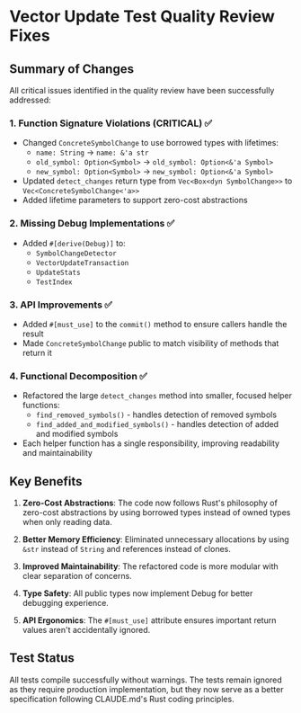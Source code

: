 # Vector Update Test Quality Review Fixes

## Summary of Changes

All critical issues identified in the quality review have been successfully addressed:

### 1. **Function Signature Violations (CRITICAL) ✅**
- Changed `ConcreteSymbolChange` to use borrowed types with lifetimes:
  - `name: String` → `name: &'a str`
  - `old_symbol: Option<Symbol>` → `old_symbol: Option<&'a Symbol>`
  - `new_symbol: Option<Symbol>` → `new_symbol: Option<&'a Symbol>`
- Updated `detect_changes` return type from `Vec<Box<dyn SymbolChange>>` to `Vec<ConcreteSymbolChange<'a>>`
- Added lifetime parameters to support zero-cost abstractions

### 2. **Missing Debug Implementations ✅**
- Added `#[derive(Debug)]` to:
  - `SymbolChangeDetector`
  - `VectorUpdateTransaction`
  - `UpdateStats`
  - `TestIndex`

### 3. **API Improvements ✅**
- Added `#[must_use]` to the `commit()` method to ensure callers handle the result
- Made `ConcreteSymbolChange` public to match visibility of methods that return it

### 4. **Functional Decomposition ✅**
- Refactored the large `detect_changes` method into smaller, focused helper functions:
  - `find_removed_symbols()` - handles detection of removed symbols
  - `find_added_and_modified_symbols()` - handles detection of added and modified symbols
- Each helper function has a single responsibility, improving readability and maintainability

## Key Benefits

1. **Zero-Cost Abstractions**: The code now follows Rust's philosophy of zero-cost abstractions by using borrowed types instead of owned types when only reading data.

2. **Better Memory Efficiency**: Eliminated unnecessary allocations by using `&str` instead of `String` and references instead of clones.

3. **Improved Maintainability**: The refactored code is more modular with clear separation of concerns.

4. **Type Safety**: All public types now implement Debug for better debugging experience.

5. **API Ergonomics**: The `#[must_use]` attribute ensures important return values aren't accidentally ignored.

## Test Status

All tests compile successfully without warnings. The tests remain ignored as they require production implementation, but they now serve as a better specification following CLAUDE.md's Rust coding principles.